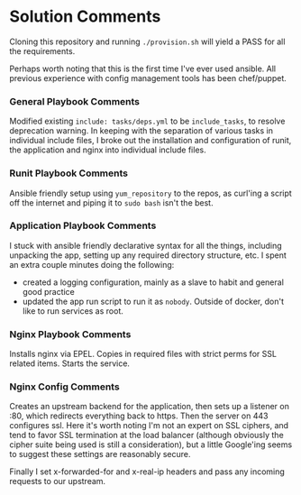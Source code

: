 # Solution Comments

Cloning this repository and running `./provision.sh` will yield a PASS for all the requirements.

Perhaps worth noting that this is the first time I've ever used ansible. All previous experience
with config management tools has been chef/puppet.

### General Playbook Comments

Modified existing `include: tasks/deps.yml` to be `include_tasks`, to resolve deprecation warning.
In keeping with the separation of various tasks in individual include files, I broke out the
installation and configuration of runit, the application and nginx into individual include files.

### Runit Playbook Comments

Ansible friendly setup using `yum_repository` to the repos, as curl'ing a script off the internet and piping it to `sudo bash` isn't the best.

### Application Playbook Comments

I stuck with ansible friendly declarative syntax for all the things, including unpacking the app,
setting up any required directory structure, etc. I spent an extra couple minutes doing the
following:

- created a logging configuration, mainly as a slave to habit and general good practice
- updated the app run script to run it as `nobody`. Outside of docker, don't like to run services as root.

### Nginx Playbook Comments

Installs nginx via EPEL. Copies in required files with strict perms for SSL related items. Starts
the service.

### Nginx Config Comments

Creates an upstream backend for the application, then sets up a listener on :80, which redirects
everything back to https. Then the server on 443 configures ssl. Here it's worth noting I'm not
an expert on SSL ciphers, and tend to favor SSL termination at the load balancer (although obviously
the cipher suite being used is still a consideration), but a little Google'ing seems to suggest these
settings are reasonably secure.

Finally I set x-forwarded-for and x-real-ip headers and pass any incoming requests to our upstream.
